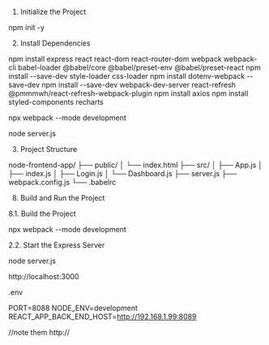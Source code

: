 1. Initialize the Project

npm init -y

2. Install Dependencies

npm install express react react-dom react-router-dom webpack webpack-cli babel-loader @babel/core @babel/preset-env @babel/preset-react
npm install --save-dev style-loader css-loader
npm install dotenv-webpack --save-dev
npm install --save-dev webpack-dev-server react-refresh @pmmmwh/react-refresh-webpack-plugin
npm install axios
npm install styled-components recharts



npx webpack --mode development

node server.js

3. Project Structure

node-frontend-app/
├── public/
│   └── index.html
├── src/
│   ├── App.js
│   ├── index.js
│   ├── Login.js
│   └── Dashboard.js
├── server.js
├── webpack.config.js
└── .babelrc

8. Build and Run the Project

8.1. Build the Project

npx webpack --mode development

2.2. Start the Express Server

node server.js


http://localhost:3000

.env

PORT=8088
NODE_ENV=development
REACT_APP_BACK_END_HOST=http://192.168.1.99:8089

//note them http://